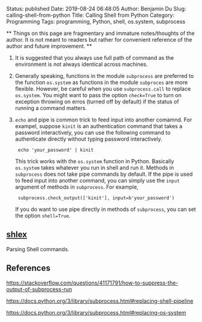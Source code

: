 Status: published
Date: 2019-08-24 06:48:05
Author: Benjamin Du
Slug: calling-shell-from-python
Title: Calling Shell from Python
Category: Programming
Tags: programming, Python, shell, os.system, subprocess

**
Things on this page are fragmentary and immature notes/thoughts of the author.
It is not meant to readers but rather for convenient reference of the author and future improvement.
**



1. It is suggested that you always use full path of command as the environment is not always identical across machines.

2. Generally speaking,
    functions in the module `subprocess` are preferred to the function `os.system`
    as functions in the module `subproces` are more flexible. 
    However, 
    be careful when you use `subprocess.call` to replace `os.system`.
    You might want to pass the option `check=True` 
    to turn on exception throwing on erros (turned off by default)
    if the status of running a command matters. 

3. `echo` and pipe is common trick to feed input into another comamnd. 
    For exampel, 
    suppose `kinit` is an authentication command that takes a password interactively,
    you can use the following command to authenticate directly without typing password interactively.

        echo 'your_password' | kinit

    This trick works with the `os.system` function in Python.
    Basically `os.system` takes whatever you run in shell and run it.
    Methods in `subprocess` does not take pipe commands by default. 
    If the pipe is used to feed input into another command,
    you can simply use the `input` argument of methods in `subprocess`.
    For example,

        subprocess.check_output(['kinit'], input=b'your_password')

    If you do want to use pipe directly in methods of `subprocess`, 
    you can set the option `shell=True`.


## [shlex](https://docs.python.org/3/library/shlex.html)

Parsing Shell commands.


## References

https://stackoverflow.com/questions/41171791/how-to-suppress-the-output-of-subprocess-run

https://docs.python.org/3/library/subprocess.html#replacing-shell-pipeline

https://docs.python.org/3/library/subprocess.html#replacing-os-system
